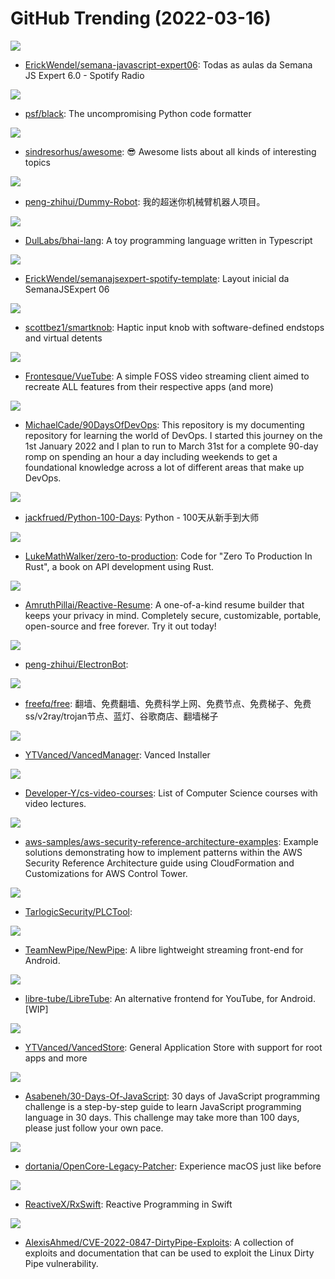 # GitHub Trending (2022-03-16)

![](https://img.shields.io/badge/JavaScript-New%20247-green?style=flat-square&logo=appveyor)
- [ErickWendel/semana-javascript-expert06](https://github.com/ErickWendel/semana-javascript-expert06): Todas as aulas da Semana JS Expert 6.0 - Spotify Radio

![](https://img.shields.io/badge/Python-New%2030-green?style=flat-square&logo=appveyor)
- [psf/black](https://github.com/psf/black): The uncompromising Python code formatter

![](https://img.shields.io/badge/none-New%20173-green?style=flat-square&logo=appveyor)
- [sindresorhus/awesome](https://github.com/sindresorhus/awesome): 😎 Awesome lists about all kinds of interesting topics

![](https://img.shields.io/badge/C-New%20144-green?style=flat-square&logo=appveyor)
- [peng-zhihui/Dummy-Robot](https://github.com/peng-zhihui/Dummy-Robot): 我的超迷你机械臂机器人项目。

![](https://img.shields.io/badge/TypeScript-New%20588-green?style=flat-square&logo=appveyor)
- [DulLabs/bhai-lang](https://github.com/DulLabs/bhai-lang): A toy programming language written in Typescript

![](https://img.shields.io/badge/CSS-New%2036-green?style=flat-square&logo=appveyor)
- [ErickWendel/semanajsexpert-spotify-template](https://github.com/ErickWendel/semanajsexpert-spotify-template): Layout inicial da SemanaJSExpert 06

![](https://img.shields.io/badge/C%2B%2B-New%20187-green?style=flat-square&logo=appveyor)
- [scottbez1/smartknob](https://github.com/scottbez1/smartknob): Haptic input knob with software-defined endstops and virtual detents

![](https://img.shields.io/badge/Vue-New%20156-green?style=flat-square&logo=appveyor)
- [Frontesque/VueTube](https://github.com/Frontesque/VueTube): A simple FOSS video streaming client aimed to recreate ALL features from their respective apps (and more)

![](https://img.shields.io/badge/Shell-New%2022-green?style=flat-square&logo=appveyor)
- [MichaelCade/90DaysOfDevOps](https://github.com/MichaelCade/90DaysOfDevOps): This repository is my documenting repository for learning the world of DevOps. I started this journey on the 1st January 2022 and I plan to run to March 31st for a complete 90-day romp on spending an hour a day including weekends to get a foundational knowledge across a lot of different areas that make up DevOps.

![](https://img.shields.io/badge/Python-New%2051-green?style=flat-square&logo=appveyor)
- [jackfrued/Python-100-Days](https://github.com/jackfrued/Python-100-Days): Python - 100天从新手到大师

![](https://img.shields.io/badge/Rust-New%2049-green?style=flat-square&logo=appveyor)
- [LukeMathWalker/zero-to-production](https://github.com/LukeMathWalker/zero-to-production): Code for "Zero To Production In Rust", a book on API development using Rust.

![](https://img.shields.io/badge/TypeScript-New%20458-green?style=flat-square&logo=appveyor)
- [AmruthPillai/Reactive-Resume](https://github.com/AmruthPillai/Reactive-Resume): A one-of-a-kind resume builder that keeps your privacy in mind. Completely secure, customizable, portable, open-source and free forever. Try it out today!

![](https://img.shields.io/badge/C-New%20442-green?style=flat-square&logo=appveyor)
- [peng-zhihui/ElectronBot](https://github.com/peng-zhihui/ElectronBot): 

![](https://img.shields.io/badge/none-New%2075-green?style=flat-square&logo=appveyor)
- [freefq/free](https://github.com/freefq/free): 翻墙、免费翻墙、免费科学上网、免费节点、免费梯子、免费ss/v2ray/trojan节点、蓝灯、谷歌商店、翻墙梯子

![](https://img.shields.io/badge/Kotlin-New%20125-green?style=flat-square&logo=appveyor)
- [YTVanced/VancedManager](https://github.com/YTVanced/VancedManager): Vanced Installer

![](https://img.shields.io/badge/none-New%20179-green?style=flat-square&logo=appveyor)
- [Developer-Y/cs-video-courses](https://github.com/Developer-Y/cs-video-courses): List of Computer Science courses with video lectures.

![](https://img.shields.io/badge/Python-New%2010-green?style=flat-square&logo=appveyor)
- [aws-samples/aws-security-reference-architecture-examples](https://github.com/aws-samples/aws-security-reference-architecture-examples): Example solutions demonstrating how to implement patterns within the AWS Security Reference Architecture guide using CloudFormation and Customizations for AWS Control Tower.

![](https://img.shields.io/badge/C%2B%2B-New%209-green?style=flat-square&logo=appveyor)
- [TarlogicSecurity/PLCTool](https://github.com/TarlogicSecurity/PLCTool): 

![](https://img.shields.io/badge/Java-New%20163-green?style=flat-square&logo=appveyor)
- [TeamNewPipe/NewPipe](https://github.com/TeamNewPipe/NewPipe): A libre lightweight streaming front-end for Android.

![](https://img.shields.io/badge/Kotlin-New%20150-green?style=flat-square&logo=appveyor)
- [libre-tube/LibreTube](https://github.com/libre-tube/LibreTube): An alternative frontend for YouTube, for Android. [WIP]

![](https://img.shields.io/badge/Kotlin-New%2027-green?style=flat-square&logo=appveyor)
- [YTVanced/VancedStore](https://github.com/YTVanced/VancedStore): General Application Store with support for root apps and more

![](https://img.shields.io/badge/JavaScript-New%2076-green?style=flat-square&logo=appveyor)
- [Asabeneh/30-Days-Of-JavaScript](https://github.com/Asabeneh/30-Days-Of-JavaScript): 30 days of JavaScript programming challenge is a step-by-step guide to learn JavaScript programming language in 30 days. This challenge may take more than 100 days, please just follow your own pace.

![](https://img.shields.io/badge/Python-New%2013-green?style=flat-square&logo=appveyor)
- [dortania/OpenCore-Legacy-Patcher](https://github.com/dortania/OpenCore-Legacy-Patcher): Experience macOS just like before

![](https://img.shields.io/badge/Swift-New%2012-green?style=flat-square&logo=appveyor)
- [ReactiveX/RxSwift](https://github.com/ReactiveX/RxSwift): Reactive Programming in Swift

![](https://img.shields.io/badge/C-New%2028-green?style=flat-square&logo=appveyor)
- [AlexisAhmed/CVE-2022-0847-DirtyPipe-Exploits](https://github.com/AlexisAhmed/CVE-2022-0847-DirtyPipe-Exploits): A collection of exploits and documentation that can be used to exploit the Linux Dirty Pipe vulnerability.

